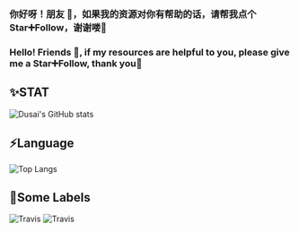 ### 你好呀！朋友 👋，如果我的资源对你有帮助的话，请帮我点个Star➕Follow，谢谢喽🍖
### Hello! Friends 👋, if my resources are helpful to you, please give me a Star➕Follow, thank you🍖
<!--
**MY0723/MY0723** is a ✨ _special_ ✨ repository because its `README.md` (this file) appears on your GitHub profile.

Here are some ideas to get you started:

- 🔭 I’m currently working on ...
- 🌱 I’m currently learning ...
- 👯 I’m looking to collaborate on ...
- 🤔 I’m looking for help with ...
- 💬 Ask me about ...
- 📫 How to reach me: ...
- 😄 Pronouns: ...
- ⚡ Fun fact: ...
-->
✨STAT                                                                  
--------------------------------------------------------------------------------------
![Dusai's GitHub stats](https://github-readme-stats.vercel.app/api?username=MY0723&theme=onedark&show_icons=true)

⚡Language
--------------------------------------------------------------------------------------
![Top Langs](https://github-readme-stats.vercel.app/api/top-langs/?username=MY0723&layout=compact&theme=onedark&show_icons=true)

💬Some Labels
--------------------------------------------------------------------------------------

![Travis](https://img.shields.io/badge/goby--poc-go-green)
![Travis](https://img.shields.io/badge/ofx-python-blue)
